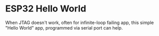 # ESP32 Hello World

When JTAG doesn't work, often for infinite-loop failing app,
this simple "Hello World" app, programmed via serial port can help.


